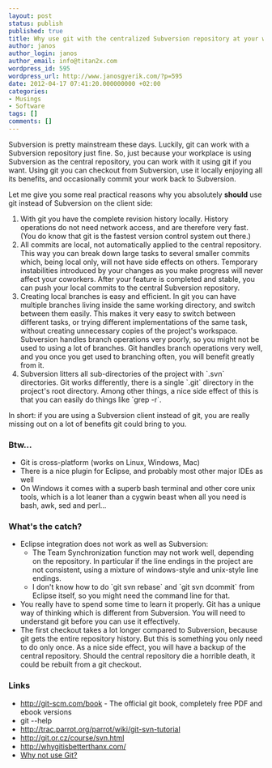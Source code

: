 ```yaml
---
layout: post
status: publish
published: true
title: Why use git with the centralized Subversion repository at your workplace
author: janos
author_login: janos
author_email: info@titan2x.com
wordpress_id: 595
wordpress_url: http://www.janosgyerik.com/?p=595
date: 2012-04-17 07:41:20.000000000 +02:00
categories:
- Musings
- Software
tags: []
comments: []
---
```

Subversion is pretty mainstream these days. Luckily, git can work with a Subversion repository just fine. So, just because your workplace is using Subversion as the central repository, you can work with it using git if you want. Using git you can checkout from Subversion, use it locally enjoying all its benefits, and occasionally commit your work back to Subversion.

Let me give you some real practical reasons why you absolutely <strong>should</strong> use git instead of Subversion on the client side:
<ol>
	<li>With git you have the complete revision history locally. History operations do not need network access, and are therefore very fast. (You do know that git is the fastest version control system out there.)</li>
	<li>All commits are local, not automatically applied to the central repository. This way you can break down large tasks to several smaller commits which, being local only, will not have side effects on others. Temporary instabilities introduced by your changes as you make progress will never affect your coworkers. After your feature is completed and stable, you can push your local commits to the central Subversion repository.</li>
	<li>Creating local branches is easy and efficient. In git you can have multiple branches living inside the same working directory, and switch between them easily. This makes it very easy to switch between different tasks, or trying different implementations of the same task, without creating unnecessary copies of the project's workspace. Subversion handles branch operations very poorly, so you might not be used to using a lot of branches. Git handles branch operations very well, and you once you get used to branching often, you will benefit greatly from it.</li>
	<li>Subversion litters all sub-directories of the project with `.svn` directories. Git works differently, there is a single `.git` directory in the project's root directory. Among other things, a nice side effect of this is that you can easily do things like `grep -r`.</li>
</ol>
In short: if you are using a Subversion client instead of git, you are really missing out on a lot of benefits git could bring to you.
<h3>Btw...</h3>
<ul>
	<li>Git is cross-platform (works on Linux, Windows, Mac)</li>
	<li>There is a nice plugin for Eclipse, and probably most other major IDEs as well</li>
	<li>On Windows it comes with a superb bash terminal and other core unix tools, which is a lot leaner than a cygwin beast when all you need is bash, awk, sed and perl...</li>
</ul>
<h3>What's the catch?</h3>
<ul>
	<li>Eclipse integration does not work as well as Subversion:
<ul>
	<li>The Team Synchronization function may not work well, depending on the repository. In particular if the line endings in the project are not consistent, using a mixture of windows-style and unix-style line endings.</li>
	<li>I don't know how to do `git svn rebase` and `git svn dcommit` from Eclipse itself, so you might need the command line for that.</li>
</ul>
</li>
	<li>You really have to spend some time to learn it properly. Git has a unique way of thinking which is different from Subversion. You will need to understand git before you can use it effectively.</li>
	<li>The first checkout takes a lot longer compared to Subversion, because git gets the entire repository history. But this is something you only need to do only once. As a nice side effect, you will have a backup of the central repository. Should the central repository die a horrible death, it could be rebuilt from a git checkout.</li>
</ul>
<h3>Links</h3>
<ul>
	<li><a href="http://git-scm.com/book">http://git-scm.com/book</a> - The official git book, completely free PDF and ebook versions</li>
	<li>git --help</li>
	<li><a href="http://trac.parrot.org/parrot/wiki/git-svn-tutorial">http://trac.parrot.org/parrot/wiki/git-svn-tutorial</a></li>
	<li><a href="http://git.or.cz/course/svn.html">http://git.or.cz/course/svn.html</a></li>
	<li><a href="http://whygitisbetterthanx.com/">http://whygitisbetterthanx.com/</a></li>
	<li><a href="http://techsoftcomputing.com/faq/2262831.html">Why not use Git?</a></li>
</ul>
